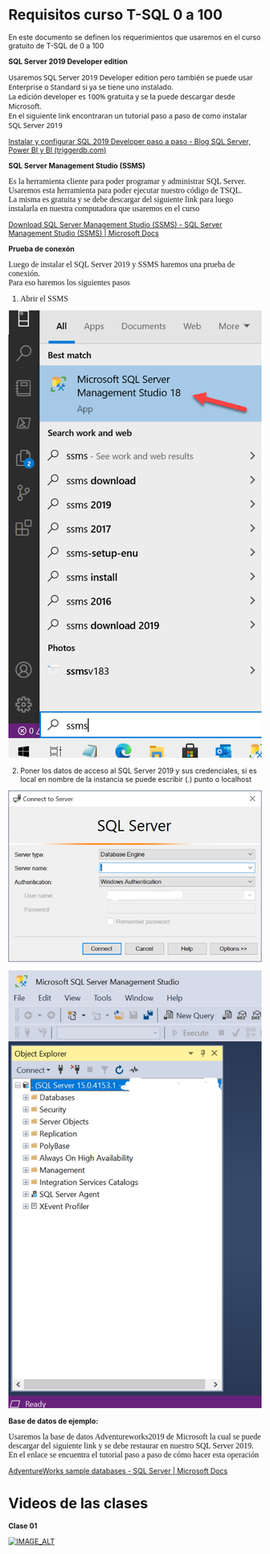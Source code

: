 # **Requisitos curso T-SQL 0 a 100**

En este documento se definen los requerimientos que usaremos en el curso gratuito de T-SQL de 0 a 100

**SQL Server 2019 Developer edition**

<span style="font-size: 10.5pt; font-family: &quot;Segoe UI&quot;, sans-serif;">Usaremos SQL Server 2019 Developer edition pero también se puede usar Enterprise o Standard si ya se tiene uno instalado.<br></span><span style="font-family: &quot;Segoe UI&quot;, sans-serif; font-size: 10.5pt;">La edición developer es 100% gratuita y se la puede descargar desde Microsoft.<br></span><span style="font-family: &quot;Segoe UI&quot;, sans-serif; font-size: 10.5pt;">En el siguiente link encontraran un tutorial paso a paso de como instalar SQL Server 2019</span>

[Instalar y configurar SQL 2019 Developer paso a paso - Blog SQL Server, Power BI y BI (triggerdb.com)](https://blogs.triggerdb.com/2021/06/02/instalar-y-configurar-sql-2019-developer-paso-a-paso/)

**SQL Server Management Studio (SSMS)**

<span style="font-size:12.0pt;font-family:&quot;Times New Roman&quot;,serif;mso-fareast-font-family:
&quot;Times New Roman&quot;;mso-fareast-language:ES-AR">Es la herramienta cliente para poder programar y administrar SQL Server.<br></span><span style="font-family: &quot;Times New Roman&quot;, serif; font-size: 12pt;">Usaremos esta herramienta para poder ejecutar nuestro código de TSQL.<br></span><span style="font-family: &quot;Times New Roman&quot;, serif; font-size: 12pt;">La misma es gratuita y se debe descargar del siguiente link para luego instalarla en nuestra computadora que usaremos en el curso</span>

[Download SQL Server Management Studio (SSMS) - SQL Server Management Studio (SSMS) | Microsoft Docs](https://docs.microsoft.com/en-us/sql/ssms/download-sql-server-management-studio-ssms?view=sql-server-ver15)

**Prueba de conexón**

<span style="font-size:12.0pt;font-family:&quot;Times New Roman&quot;,serif;mso-fareast-font-family:
&quot;Times New Roman&quot;;mso-fareast-language:ES-AR">Luego de instalar el SQL Server 2019 y SSMS haremos una prueba de conexión.<br></span><span style="font-family: &quot;Times New Roman&quot;, serif; font-size: 12pt;">Para eso haremos los siguientes pasos</span>

1. <span style="font-family: &quot;Times New Roman&quot;, serif; font-size: 12pt;">Abrir el SSMS&nbsp;</span> 

![](2021-10-14_9-05-13.png)

2. Poner los datos de acceso al SQL Server 2019 y sus credenciales, si es local en nombre de la instancia se puede escribir (.) punto o localhost

![](2021-10-14_9-07-11.png)

![](2021-10-14_9-11-24.png)

**Base de datos de ejemplo:**

<span style="font-size:12.0pt;font-family:&quot;Times New Roman&quot;,serif;mso-fareast-font-family:
&quot;Times New Roman&quot;;mso-fareast-language:ES-AR">Usaremos la base de datos Adventureworks2019 de Microsoft la cual se puede descargar del siguiente link y se debe restaurar en nuestro SQL Server 2019.<br></span><span style="font-family: &quot;Times New Roman&quot;, serif; font-size: 12pt;">En el enlace se encuentra el tutorial paso a paso de cómo hacer esta operación</span>

  

[AdventureWorks sample databases - SQL Server | Microsoft Docs](https://docs.microsoft.com/en-us/sql/samples/adventureworks-install-configure?view=sql-server-ver15&tabs=ssms)

# **Videos de las clases**

**Clase 01**

[![IMAGE_ALT](https://img.youtube.com/vi/hvQu2S2-SGI/0.jpg)](https://www.youtube.com/watch?v=hvQu2S2-SGI)

